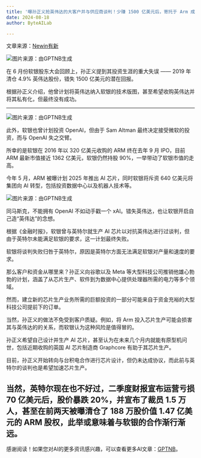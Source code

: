```yaml
---
title: '曝孙正义抢英伟达的大客户并与供应商谈判！少赚 1500 亿美元后，寄托于 Arm 成为下一个英伟达，明年生产 AI 芯片'
date: 2024-08-18
author: ByteAILab

---
```


文章来源：[Newin有新](https://mp.weixin.qq.com/s/UGEFkQyzeegNHAbztCUk4w)

![图片来源：由GPTNB生成](http://www.jesonc.com/upload/3B33CB85B496C0CB6FBA4C2BD79320AD/1723773274499/FloXtNGaw5T378yNijXdXMGI9sUB.png)

在 6 月份软银股东大会回顾上，孙正义提到其投资生涯的重大失误 —— 2019 年清仓 4.9% 英伟达股份，错失 1500 亿美元的潜在回报。

根据孙正义介绍，他曾计划将英伟达纳入软银的技术版图，甚至希望收购英伟达并将其私有化，但最终没有成功。

---


![图片来源：由GPTNB生成](http://www.jesonc.com/upload/3B33CB85B496C0CB6FBA4C2BD79320AD/1723772335278/Fvk50CuU5QlD-KRfUrOw8MR2cu1E.png)

此外，软银也曾计划投资 OpenAI，但由于 Sam Altman 最终决定接受微软的投资，而与 OpenAI 失之交臂。

所幸的是软银在 2016 年以 320 亿美元收购的 ARM 终在去年 9 月 IPO，目前 ARM 最新市值接近 1362 亿美元，软银仍然持股 90%，一举带动了软银市值的走高。

今年 5 月，ARM 被曝计划 2025 年推出 AI 芯片，同时软银将斥资 640 亿美元将集团向 AI 转型，包括投资数据中心以及机器人技术等。

![图片来源：由GPTNB生成](http://www.jesonc.com/FouPiHaZc4j1AiAt1fxKBCMA2PAX)

同马斯克，不能拥有 OpenAI 不如动手戳一个 xAI。错失英伟达，也让软银开启自己造“英伟达”的念想。

根据《金融时报》，软银曾与英特尔就生产 AI 芯片以对抗英伟达进行过谈判，但由于英特尔未能满足软银的要求，这一计划最终失败。

软银将谈判失败归咎于英特尔，原因是英特尔方面无法满足软银对产量和速度的要求。

那么客户和资金从哪里来？孙正义向谷歌以及 Meta 等大型科技公司推销他雄心勃勃的计划，涵盖了从芯片生产、软件到为数据中心提供处理器所需的电力等多个领域。

然而，建立新的芯片生产业务所需的巨额投资的一部分可能来自于资金充裕的大型科技公司提前下的订单。

当然，孙正义的做法不免受到客户质疑。例如，将 Arm 投入芯片生产可能会损害其与英伟达的的关系，而软银认为这种风险是值得冒的。

孙正义希望自己设计并生产 AI 芯片，甚至认为在未来几个月内就能有原型机问世，包括近期收购的英国 AI 芯片制造商 Graphcore 有助于其芯片生产。

目前，孙正义开始转向与台积电合作进行芯片设计，但仍未达成协议，而此前与英特尔的谈判也是希望加速芯片生产。

当然，英特尔现在也不好过，二季度财报宣布运营亏损 70 亿美元后，股价暴跌 20%，并宣布了裁员 1.5 万人，甚至在前两天被曝清仓了 188 万股价值 1.47 亿美元的 ARM 股权，此举或意味着与软银的合作渐行渐远。
---
感谢阅读！如果您对AI的更多资讯感兴趣，可以查看更多AI文章：[GPTNB](https://gptnb.com)。